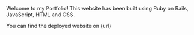Welcome to my Portfolio!
This website has been built using Ruby on Rails, JavaScript, HTML and CSS.

You can find the deployed website on (url)
